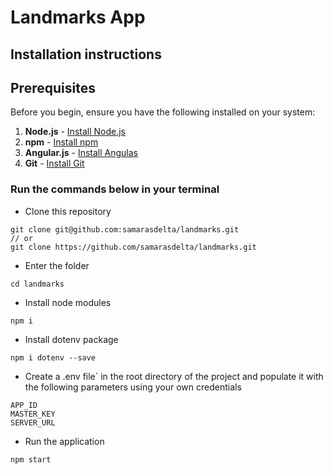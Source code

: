 # Landmarks App

## Installation instructions 

## Prerequisites

Before you begin, ensure you have the following installed on your system:

1. **Node.js** - [Install Node.js](https://docs.npmjs.com/downloading-and-installing-node-js-and-npm)
2. **npm** - [Install npm](https://docs.npmjs.com/downloading-and-installing-node-js-and-npm)
3. **Angular.js** - [Install Angulas](https://angular.dev/installation)
4. **Git** - [Install Git](https://git-scm.com/book/en/v2/Getting-Started-Installing-Git)

### Run the commands below in your terminal

- Clone this repository
```
git clone git@github.com:samarasdelta/landmarks.git
// or
git clone https://github.com/samarasdelta/landmarks.git
```

- Enter the folder
```
cd landmarks
```

- Install node modules
```
npm i
```

- Install dotenv package
```
npm i dotenv --save
```

- Create a .env file` in the root directory of the project and populate it with the following parameters using your own credentials
```
APP_ID
MASTER_KEY
SERVER_URL
```

- Run the application
```
npm start
```
